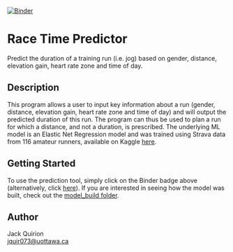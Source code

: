 [![Binder](https://mybinder.org/badge_logo.svg)](https://mybinder.org/v2/gh/jackkq/Race-Time-Predictor/HEAD?urlpath=voila%2Frender%2Fpredictor.ipynb)

# Race Time Predictor

Predict the duration of a training run (i.e. jog) based on gender, distance, elevation gain, heart rate zone and time of day.

## Description

This program allows a user to input key information about a run (gender, distance, elevation gain, heart rate zone and time of day) and will output the predicted duration of this run. The program can thus be used to plan a run for which a distance, and not a duration, is prescribed. The underlying ML model is an Elastic Net Regression model and was trained using Strava data from 116 amateur runners, available on Kaggle [here](https://www.kaggle.com/datasets/olegoaer/running-races-strava). 

## Getting Started

To use the prediction tool, simply click on the Binder badge above (alternatively, click [here](https://mybinder.org/v2/gh/jackkq/Race-Time-Predictor/HEAD?urlpath=voila%2Frender%2Fpredictor.ipynb)). If you are interested in seeing how the model was built, check out the [model_build folder](model_build).

## Author

Jack Quirion\
<jquir073@uottawa.ca>
